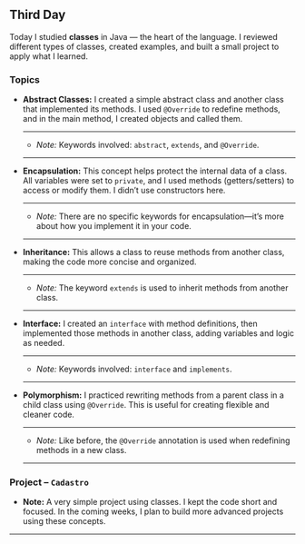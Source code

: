 ## Third Day

Today I studied **classes** in Java — the heart of the language. I reviewed different types of classes, created examples, and built a small project to apply what I learned.

### Topics

* **Abstract Classes:**
  I created a simple abstract class and another class that implemented its methods. I used `@Override` to redefine methods, and in the main method, I created objects and called them.

  ---

  * *Note:* Keywords involved: `abstract`, `extends`, and `@Override`.

  ---

* **Encapsulation:**
  This concept helps protect the internal data of a class. All variables were set to `private`, and I used methods (getters/setters) to access or modify them. I didn’t use constructors here.

  ---

  * *Note:* There are no specific keywords for encapsulation—it’s more about how you implement it in your code.

  ---

* **Inheritance:**
  This allows a class to reuse methods from another class, making the code more concise and organized.

  ---

  * *Note:* The keyword `extends` is used to inherit methods from another class.

  ---

* **Interface:**
  I created an `interface` with method definitions, then implemented those methods in another class, adding variables and logic as needed.

  ---

  * *Note:* Keywords involved: `interface` and `implements`.

  ---

* **Polymorphism:**
  I practiced rewriting methods from a parent class in a child class using `@Override`. This is useful for creating flexible and cleaner code.

  ---

  * *Note:* Like before, the `@Override` annotation is used when redefining methods in a new class.

  ---

### Project – `Cadastro`

* **Note:** A very simple project using classes. I kept the code short and focused. In the coming weeks, I plan to build more advanced projects using these concepts.

---
